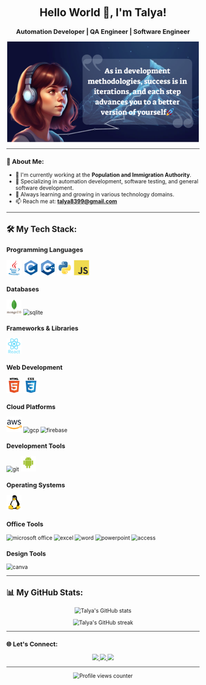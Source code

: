 <h1 align="center">Hello World 👋, I'm Talya!</h1>
<h3 align="center">Automation Developer | QA Engineer | Software Engineer</h3>

<p align="center">
  <img src="https://github.com/Talya2003/Talya2003/blob/main/%D7%94%D7%95%D7%A1%D7%A3%20%D7%9B%D7%95%D7%AA%D7%A8%D7%AA.png" width="500" alt="Talya's Banner" />
</p>

---

### 🚀 About Me:
- 🔭 I'm currently working at the **Population and Immigration Authority**.
- 💼 Specializing in automation development, software testing, and general software development.
- 🌱 Always learning and growing in various technology domains.
- 📫 Reach me at: **[talya8399@gmail.com](mailto:talya8399@gmail.com)**

---

## 🛠 My Tech Stack:

### Programming Languages
<p align="left">
  <img src="https://raw.githubusercontent.com/devicons/devicon/master/icons/java/java-original.svg" alt="java" width="40" height="40" title="Java"/>
  <img src="https://raw.githubusercontent.com/devicons/devicon/master/icons/c/c-original.svg" alt="c" width="40" height="40" title="C"/>
  <img src="https://raw.githubusercontent.com/devicons/devicon/master/icons/cplusplus/cplusplus-original.svg" alt="cplusplus" width="40" height="40" title="C++"/>
  <img src="https://raw.githubusercontent.com/devicons/devicon/master/icons/python/python-original.svg" alt="python" width="40" height="40" title="Python"/>
  <img src="https://raw.githubusercontent.com/devicons/devicon/master/icons/javascript/javascript-original.svg" alt="javascript" width="40" height="40" title="JavaScript"/>
</p>

### Databases
<p align="left">
  <img src="https://raw.githubusercontent.com/devicons/devicon/master/icons/mongodb/mongodb-original-wordmark.svg" alt="mongodb" width="40" height="40" title="MongoDB"/>
  <img src="https://www.vectorlogo.zone/logos/sqlite/sqlite-icon.svg" alt="sqlite" width="40" height="40" title="SQLite"/>
</p>

### Frameworks & Libraries
<p align="left">
  <img src="https://raw.githubusercontent.com/devicons/devicon/master/icons/react/react-original-wordmark.svg" alt="react" width="40" height="40" title="React"/>
</p>

### Web Development
<p align="left">
  <img src="https://raw.githubusercontent.com/devicons/devicon/master/icons/html5/html5-original-wordmark.svg" alt="html5" width="40" height="40" title="HTML5"/>
  <img src="https://raw.githubusercontent.com/devicons/devicon/master/icons/css3/css3-original-wordmark.svg" alt="css3" width="40" height="40" title="CSS3"/>
</p>

### Cloud Platforms
<p align="left">
  <img src="https://raw.githubusercontent.com/devicons/devicon/master/icons/amazonwebservices/amazonwebservices-original-wordmark.svg" alt="aws" width="40" height="40" title="Amazon Web Services"/>
  <img src="https://www.vectorlogo.zone/logos/google_cloud/google_cloud-icon.svg" alt="gcp" width="40" height="40" title="Google Cloud Platform"/>
  <img src="https://www.vectorlogo.zone/logos/firebase/firebase-icon.svg" alt="firebase" width="40" height="40" title="Firebase"/>
</p>

### Development Tools
<p align="left">
  <img src="https://www.vectorlogo.zone/logos/git-scm/git-scm-icon.svg" alt="git" width="40" height="40" title="Git"/>
  <img src="https://raw.githubusercontent.com/devicons/devicon/master/icons/android/android-original-wordmark.svg" alt="android" width="40" height="40" title="Android Development"/>
</p>

### Operating Systems
<p align="left">
  <img src="https://raw.githubusercontent.com/devicons/devicon/master/icons/linux/linux-original.svg" alt="linux" width="40" height="40" title="Linux"/>
</p>

### Office Tools
<p align="left">
  <img src="https://upload.wikimedia.org/wikipedia/commons/3/3c/Microsoft_Office_2013_logo.png" alt="microsoft office" width="40" height="40" title="Microsoft Office Suite"/>
  <img src="https://upload.wikimedia.org/wikipedia/commons/7/73/Microsoft_Excel_2013-2019_logo.svg" alt="excel" width="40" height="40" title="Microsoft Excel"/>
  <img src="https://upload.wikimedia.org/wikipedia/commons/f/fd/Microsoft_Office_Word_%282019%E2%80%93present%29.svg" alt="word" width="40" height="40" title="Microsoft Word"/>
  <img src="https://upload.wikimedia.org/wikipedia/commons/0/0d/Microsoft_Office_PowerPoint_%282019%E2%80%93present%29.svg" alt="powerpoint" width="40" height="40" title="Microsoft PowerPoint"/>
  <img src="https://upload.wikimedia.org/wikipedia/commons/3/37/Microsoft_Office_Access_%282019-present%29.svg" alt="access" width="40" height="40" title="Microsoft Access"/>
</p>

### Design Tools
<p align="left">
  <img src="https://www.vectorlogo.zone/logos/canva/canva-icon.svg" alt="canva" width="40" height="40" title="Canva"/>
</p>

---

## 📊 My GitHub Stats:

<p align="center">
  <img src="https://github-readme-stats.vercel.app/api?username=Talya2003&show_icons=true&theme=radical" alt="Talya's GitHub stats" />
</p>

<p align="center">
  <img src="https://github-readme-streak-stats.herokuapp.com/?user=Talya2003&theme=radical" alt="Talya's GitHub streak" />
</p>

---

### 🌐 Let's Connect:
<p align="center">
  <a href="https://www.linkedin.com/in/talya-kazayof/" target="_blank">
    <img src="https://img.shields.io/badge/-LinkedIn-0077B5?style=for-the-badge&logo=linkedin&logoColor=white"/>
  </a>
  <a href="https://github.com/Talya2003" target="_blank">
    <img src="https://img.shields.io/badge/-GitHub-181717?style=for-the-badge&logo=github&logoColor=white"/>
  </a>
  <a href="mailto:talya8399@gmail.com">
    <img src="https://img.shields.io/badge/-Email-D14836?style=for-the-badge&logo=gmail&logoColor=white"/>
  </a>
</p>

---

<p align="center">
  <img src="https://komarev.com/ghpvc/?username=Talya2003&style=flat-square&color=blue" alt="Profile views counter"/>
</p>
